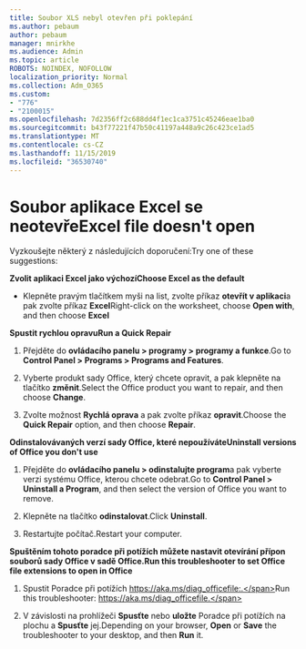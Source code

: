 ```yaml
---
title: Soubor XLS nebyl otevřen při poklepání
ms.author: pebaum
author: pebaum
manager: mnirkhe
ms.audience: Admin
ms.topic: article
ROBOTS: NOINDEX, NOFOLLOW
localization_priority: Normal
ms.collection: Adm_O365
ms.custom:
- "776"
- "2100015"
ms.openlocfilehash: 7d2356ff2c688dd4f1ec1ca3751c45246eae1ba0
ms.sourcegitcommit: b43f77221f47b50c41197a448a9c26c423ce1ad5
ms.translationtype: MT
ms.contentlocale: cs-CZ
ms.lasthandoff: 11/15/2019
ms.locfileid: "36530740"
---
```

# <a name="excel-file-doesnt-open"></a><span data-ttu-id="0f006-102">Soubor aplikace Excel se neotevře</span><span class="sxs-lookup"><span data-stu-id="0f006-102">Excel file doesn't open</span></span>

<span data-ttu-id="0f006-103">Vyzkoušejte některý z následujících doporučení:</span><span class="sxs-lookup"><span data-stu-id="0f006-103">Try one of these suggestions:</span></span>

<span data-ttu-id="0f006-104">**Zvolit aplikaci Excel jako výchozí**</span><span class="sxs-lookup"><span data-stu-id="0f006-104">**Choose Excel as the default**</span></span>

* <span data-ttu-id="0f006-105">Klepněte pravým tlačítkem myši na list, zvolte příkaz **otevřít v aplikaci**a pak zvolte příkaz **Excel**</span><span class="sxs-lookup"><span data-stu-id="0f006-105">Right-click on the worksheet, choose **Open with**, and then choose **Excel**</span></span>

<span data-ttu-id="0f006-106">**Spustit rychlou opravu**</span><span class="sxs-lookup"><span data-stu-id="0f006-106">**Run a Quick Repair**</span></span>

1. <span data-ttu-id="0f006-107">Přejděte do **ovládacího panelu > programy > programy a funkce**.</span><span class="sxs-lookup"><span data-stu-id="0f006-107">Go to **Control Panel > Programs > Programs and Features**.</span></span>

2. <span data-ttu-id="0f006-108">Vyberte produkt sady Office, který chcete opravit, a pak klepněte na tlačítko **změnit**.</span><span class="sxs-lookup"><span data-stu-id="0f006-108">Select the Office product you want to repair, and then choose **Change**.</span></span>

3. <span data-ttu-id="0f006-109">Zvolte možnost **Rychlá oprava** a pak zvolte příkaz **opravit**.</span><span class="sxs-lookup"><span data-stu-id="0f006-109">Choose the **Quick Repair** option, and then choose **Repair**.</span></span>

<span data-ttu-id="0f006-110">**Odinstalovávaných verzí sady Office, které nepoužíváte**</span><span class="sxs-lookup"><span data-stu-id="0f006-110">**Uninstall versions of Office you don't use**</span></span>

1. <span data-ttu-id="0f006-111">Přejděte do **ovládacího panelu > odinstalujte program**a pak vyberte verzi systému Office, kterou chcete odebrat.</span><span class="sxs-lookup"><span data-stu-id="0f006-111">Go to **Control Panel > Uninstall a Program**, and then select the version of Office you want to remove.</span></span>

2. <span data-ttu-id="0f006-112">Klepněte na tlačítko **odinstalovat**.</span><span class="sxs-lookup"><span data-stu-id="0f006-112">Click **Uninstall**.</span></span>

3. <span data-ttu-id="0f006-113">Restartujte počítač.</span><span class="sxs-lookup"><span data-stu-id="0f006-113">Restart your computer.</span></span>

<span data-ttu-id="0f006-114">**Spuštěním tohoto poradce při potížích můžete nastavit otevírání přípon souborů sady Office v sadě Office.**</span><span class="sxs-lookup"><span data-stu-id="0f006-114">**Run this troubleshooter to set Office file extensions to open in Office**</span></span>

1. <span data-ttu-id="0f006-115">Spustit Poradce při potížích https://aka.ms/diag_officefile:.</span><span class="sxs-lookup"><span data-stu-id="0f006-115">Run this troubleshooter: https://aka.ms/diag_officefile.</span></span>

2. <span data-ttu-id="0f006-116">V závislosti na prohlížeči **Spusťte** nebo **uložte** Poradce při potížích na plochu a **Spusťte** jej.</span><span class="sxs-lookup"><span data-stu-id="0f006-116">Depending on your browser, **Open** or **Save** the troubleshooter to your desktop, and then **Run** it.</span></span>
